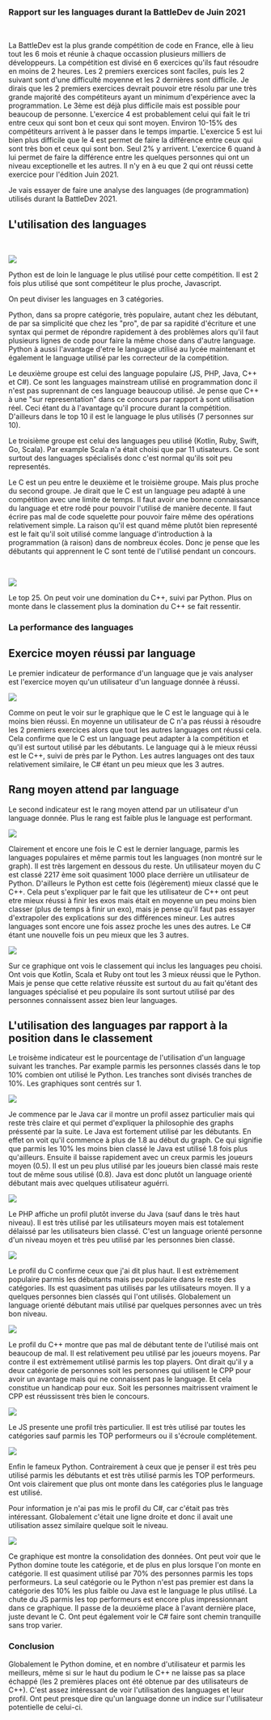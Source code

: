 ### Rapport sur les languages durant la BattleDev de Juin 2021

<br>

La BattleDev est la plus grande compétition de code en France, elle à lieu tout les 6 mois et réunie à chaque occassion plusieurs milliers de développeurs.
La compétition est divisé en 6 exercices qu'ils faut résoudre en moins de 2 heures. Les 2 premiers exercices sont faciles, puis les 2 suivant sont d'une difficulté moyenne et les 2 dernières sont difficile. Je dirais que les 2 premiers exercices devrait pouvoir etre résolu par une très grande majorité des compétiteurs ayant un minimum d'expérience avec la programmation. Le 3ème est déjà plus difficile mais est possible pour beaucoup de personne. L'exercice 4 est probablement celui qui fait le tri entre ceux qui sont bon et ceux qui sont moyen. Environ 10-15% des compétiteurs arrivent à le passer dans le temps impartie. L'exercice 5 est lui bien plus difficile que le 4 est permet de faire la différence entre ceux qui sont très bon et ceux qui sont bon. Seul 2% y arrivent. L'exercice 6 quand à lui permet de faire la différence entre les quelques personnes qui ont un niveau exceptionelle et les autres. Il n'y en à eu que 2 qui ont réussi cette exercice pour l'édition Juin 2021.

Je vais essayer de faire une analyse des languages (de programmation) utilisés durant la BattleDev 2021.

## L'utilisation des languages

<br>

![](./pic/pic_1.png)

Python est de loin le language le plus utilisé pour cette compétition. Il est 2 fois plus utilisé que sont compétiteur le plus proche, Javascript. 

On peut diviser les languages en 3 catégories. 

Python, dans sa propre catégorie, très populaire, autant chez les débutant, de par sa simplicité que chez les "pro", de par sa rapidité d'écriture et une syntax qui permet de répondre rapidement à des problèmes alors qu'il faut plusieurs lignes de code pour faire la même chose dans d'autre language. Python à aussi l'avantage d'etre le language utilisé au lycée maintenant et également le language utilisé par les correcteur de la compétition.

Le deuxième groupe est celui des language populaire (JS, PHP, Java, C++ et C#). Ce sont les languages mainstream utilisé en programmation donc il n'est pas suprennant de ces language beaucoup utilisé.
Je pense que C++ à une "sur representation" dans ce concours par rapport à sont utilisation réel. Ceci étant du à l'avantage qu'il procure durant la compétition. D'ailleurs dans le top 10 il est le language le plus utilisés (7 personnes sur 10).

Le troisième groupe est celui des languages peu utilisé (Kotlin, Ruby, Swift, Go, Scala). Par example Scala n'a était choisi que par 11 utisateurs. Ce sont surtout des languages spécialisés donc c'est normal qu'ils soit peu representés.

Le C est un peu entre le deuxième et le troisième groupe. Mais plus proche du second groupe. Je dirait que le C est un language peu adapté à une compétition avec une limite de temps. Il faut avoir une bonne connaissance du language et etre rodé pour pouvoir l'utilisé de manière decente. Il faut écrire pas mal de code squelette pour pouvoir faire même des opérations relativement simple. La raison qu'il est quand même plutôt bien representé est le fait qu'il soit utilisé comme language d'introduction à la programmation (à raison) dans de nombreux écoles. Donc je pense que les débutants qui apprennent le C sont tenté de l'utilisé pendant un concours.

<br>

![](./pic/pic_2.png)

Le top 25. On peut voir une domination du C++, suivi par Python. Plus on monte dans le classement plus la domination du C++ se fait ressentir.

### La performance des languages

## Exercice moyen réussi par language

Le premier indicateur de performance d'un language que je vais analyser est l'exercice moyen qu'un utilisateur d'un language donnée à réussi.

![](./pic/pic_3.png)

Comme on peut le voir sur le graphique que le C est le language qui à le moins bien réussi. En moyenne un utilisateur de C n'a pas réussi à résoudre les 2 premiers exercices alors que tout les autres languages ont réussi cela. Cela confirme que le C est un language peut adapter à la compétition et qu'il est surtout utilisé par les débutants. Le language qui à le mieux réussi est le C++, suivi de près par le Python. Les autres languages ont des taux relativement similaire, le C# étant un peu mieux que les 3 autres.

## Rang moyen attend par language

Le second indicateur est le rang moyen attend par un utilisateur d'un language donnée. Plus le rang est faible plus le language est performant.

![](./pic/pic_4.png)

Clairement et encore une fois le C est le dernier language, parmis les languages populaires et même parmis tout les languages (non montré sur le graph). Il est très largement en dessous du reste. Un utilisateur moyen du C est classé 2217 ème soit quasiment 1000 place derrière un utilisateur de Python. D'ailleurs le Python est cette fois (légèrement) mieux classé que le C++. Cela peut s'expliquer par le fait que les utilisateur de C++ ont peut etre mieux réussi à finir les exos mais était en moyenne un peu moins bien classer (plus de temps à finir un exo), mais je pense qu'il faut pas essayer d'extrapoler des explications sur des différences mineur.
Les autres languages sont encore une fois assez proche les unes des autres. Le C# étant une nouvelle fois un peu mieux que les 3 autres.

![](./pic/pic_5.png)

Sur ce graphique ont vois le classement qui inclus les languages peu choisi. Ont vois que Kotlin, Scala et Ruby ont tout les 3 mieux réussi que le Python. Mais je pense que cette relative réussite est surtout du au fait qu'étant des languages spécialisé et peu populaire ils sont surtout utilisé par des personnes connaissent assez bien leur languages.

## L'utilisation des languages par rapport à la position dans le classement

Le troisème indicateur est le pourcentage de l'utilisation d'un language suivant les tranches. Par example parmis les personnes classés dans le top 10% combien ont utilisé le Python. Les tranches sont divisés tranches de 10%. Les graphiques sont centrés sur 1.

![](./pic/pic_8_java.png)

Je commence par le Java car il montre un profil assez particulier mais qui reste très claire et qui permet d'expliquer la philosophie des graphs préssenté par la suite.
Le Java est fortement utilisé par les débutants. En effet on voit qu'il commence à plus de 1.8 au début du graph. Ce qui signifie que parmis les 10% les moins bien classé le Java est utilisé 1.8 fois plus qu'ailleurs. Ensuite il baisse rapidement avec un creux parmis les joueurs moyen (0.5). Il est un peu plus utilisé par les joueurs bien classé mais reste tout de même sous utilisé (0.8).
Java est donc plutôt un language orienté débutant mais avec quelques utilisateur aguérri.


![](./pic/pic_8_php.png)

Le PHP affiche un profil plutôt inverse du Java (sauf dans le très haut niveau). Il est très utilisé par les utilisateurs moyen mais est totalement délaissé par les utilisateurs bien classé.
C'est un language orienté personne d'un niveau moyen et très peu utilisé par les personnes bien classé.

![](./pic/pic_8_c.png)

Le profil du C confirme ceux que j'ai dit plus haut. Il est extrèmement populaire parmis les débutants mais peu populaire dans le reste des catégories. Ils est quasiment pas utilisés par les utilisateurs moyen. Il y a quelques personnes bien classés qui l'ont utilisés.
Globalement un language orienté débutant mais utilisé par quelques personnes avec un très bon niveau.

![](./pic/pic_8_cpp.png)

Le profil du C++ montre que pas mal de débutant tente de l'utilisé mais ont beaucoup de mal. Il est relativement peu utilisé par les joueurs moyens. Par contre il est extrèmement utilisé parmis les top players. Ont dirait qu'il y a deux catégorie de personnes soit les personnes qui utilisent le CPP pour avoir un avantage mais qui ne connaissent pas le language. Et cela constitue un handicap pour eux. Soit les personnes maitrissent vraiment le CPP est réussissent très bien le concours.

![](./pic/pic_8_js.png)

Le JS presente une profil très particulier. Il est très utilisé par toutes les catégories sauf parmis les TOP performeurs ou il s'écroule complétement.

![](./pic/pic_8_python.png)

Enfin le fameux Python. Contrairement à ceux que je penser il est très peu utilisé parmis les débutants et est très utilisé parmis les TOP performeurs. Ont vois clairement que plus ont monte dans les catégories plus le language est utilisé.

Pour information je n'ai pas mis le profil du C#, car c'était pas très intéressant. Globalement c'était une ligne droite et donc il avait une utilisation assez similaire quelque soit le niveau.

![](./pic/pic_8.png)

Ce graphique est montre la consolidation des données. Ont peut voir que le Python domine toute les catégorie, et de plus en plus lorsque l'on monte en catégorie. Il est quasiment utilisé par 70% des personnes parmis les tops performeurs. La seul catégorie ou le Python n'est pas premier est dans la catégorie des 10% les plus faible ou Java est le language le plus utilisé.
La chute du JS parmis les top performeurs est encore plus impressionnant dans ce graphique. Il passe de la deuxième place à l'avant dernière place, juste devant le C.
Ont peut également voir le C# faire sont chemin tranquille sans trop varier.

### Conclusion

Globalement le Python domine, et en nombre d'utilisateur et parmis les meilleurs, même si sur le haut du podium le C++ ne laisse pas sa place échappé (les 2 premières places ont été obtenue par des utilisateurs de C++).
C'est assez intéressant de voir l'utilisation des languages et leur profil. Ont peut presque dire qu'un language donne un indice sur l'utilisateur potentielle de celui-ci.